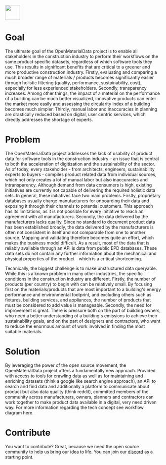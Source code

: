 
<img src="[https://github.com/favicon.ico](https://user-images.githubusercontent.com/74647806/225072310-c60cd2c1-b00f-4683-8543-9c5c4407f1fc.svg)" width="48">

# Goal
The ultimate goal of the OpenMaterialData project is to enable all stakeholders in the construction industry to perform their workflows on the same product specific datasets, regardless of which software tools they use. 
This results in significant benefits that are critical to a greener and more productive construction industry. Firstly, evaluating and comparing a much broader range of materials / products becomes significantly easier through holistic filtering (quality, performance, sustainability, cost), especially for less experienced stakeholders. Secondly, transparency increases. Among other things, the impact of a material on the performance of a building can be much better visualized, innovative products can enter the market more easily and assessing the circularity index of a building becomes much simpler. Thirdly, manual labor and inaccuracies in planning are drastically reduced based on digital, user centric services, which directly addresses the shortage of experts.

# Problem
The OpenMaterialData project addresses the lack of usability of product data for software tools in the construction industry – an issue that is central to both the acceleration of digitization and the sustainability of the sector. As of today, every stakeholder - from architects, engineers, sustainability experts to buyers - compiles product related data from individual sources, which not only creates a lot of manual labor but also inaccuracies and intransparency. 
Although demand from data consumers is high, existing initiatives are currently not capable of delivering the required holistic data sets. In general, these initiatives face two main problems. Firstly, proprietary databases usually charge manufacturers for onboarding their data and exposing it through their channels to potential customers. This approach has its limitations, as it is not possible for every initiative to reach an agreement with all manufacturers. Secondly, the data delivered by the manufacturers lacks quality. Since no standard to document product data has been established broadly, the data delivered by the manufacturers is often not consistent in itself and not comparable from one to another source. Mapping and validating therefore becomes quite an effort, which makes the business model difficult. As a result, most of the data that is reliably available through an API is data from public EPD databases. These data sets do not contain any further information about the mechanical and physical properties of the product - which is a critical shortcoming.

Technically, the biggest challenge is to make unstructured data queryable. While this is a known problem in many other industries, the specific conditions in the construction industry are different. Firstly, the number of products (per country) to begin with can be relatively small. By focusing first on the materials/products that are most important to a building's energy performance and environmental footprint, and excluding others such as fixtures, building services, and appliances, the number of products that must be considered to add value is manageable. Secondly, the need for improvement is great. There is pressure both on the part of building owners, who need a better understanding of a building's emissions to achieve their sustainability goals, and on the part of designers and contractors, who want to reduce the enormous amount of work involved in finding the most suitable materials. 

# Solution
By leveraging the power of the open source movement, the OpenMaterialData project offers a fundamentally new approach. Provided with access to tools for crawling data as well as for maintaining and enriching datasets (think a google like search engine approach), an API to search and find data and additionally a platform to communicate about product but also data quality (think reddit), committed members of the community across manufacturers, owners, planners and contractors can work together to make product data available in a digital, very need driven way. For more information regarding the tech concept see workflow diagram here.

# Contribute

You want to contribute? Great, because we need the open source community to help us bring our idea to life. You can join our [discord](https://discord.gg/x3hRa2QT) as a starting point.  
